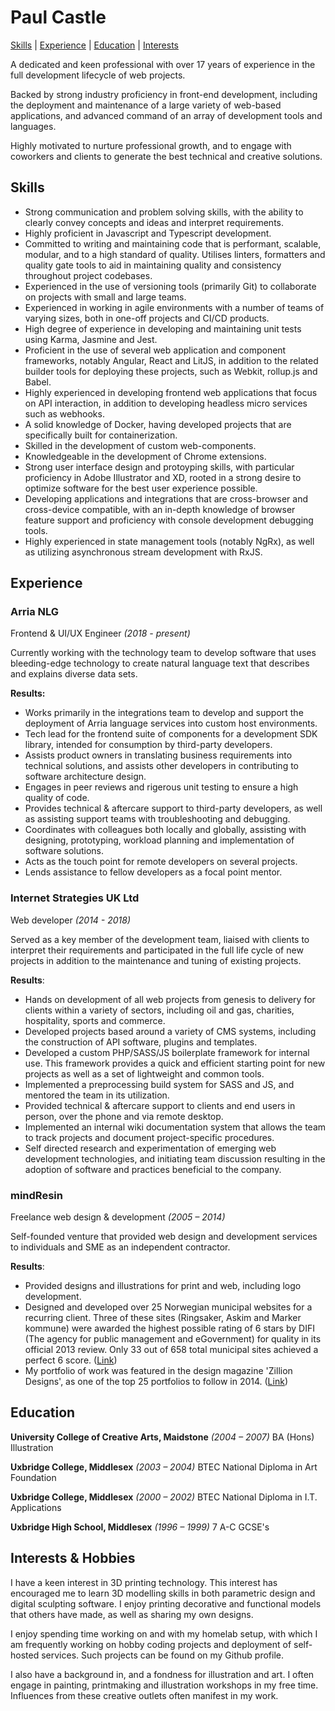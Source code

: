 # Paul Castle

[Skills](#skills) | [Experience](#experience) | [Education](#education) | [Interests](#interests--hobbies)

A dedicated and keen professional with over 17 years of experience in the full development lifecycle of web projects.

Backed by strong industry proficiency in front-end development, including the deployment and maintenance of a large variety of web-based applications, and advanced command of an array of development tools and languages.

Highly motivated to nurture professional growth, and to engage with coworkers and clients to generate the best technical and creative solutions.

## Skills

- Strong communication and problem solving skills, with the ability to clearly convey concepts and ideas and interpret requirements.
- Highly proficient in Javascript and Typescript development.
- Committed to writing and maintaining code that is performant, scalable, modular, and to a high standard of quality. Utilises linters, formatters and quality gate tools to aid in maintaining quality and consistency throughout project codebases.
- Experienced in the use of versioning tools (primarily Git) to collaborate on projects with small and large teams.
- Experienced in working in agile environments with a number of teams of varying sizes, both in one-off projects and CI/CD products.
- High degree of experience in developing and maintaining unit tests using Karma, Jasmine and Jest.
- Proficient in the use of several web application and component frameworks, notably Angular, React and LitJS, in addition to the related builder tools for deploying these projects, such as Webkit, rollup.js and Babel.
- Highly experienced in developing frontend web applications that focus on API interaction, in addition to developing headless micro services such as webhooks.
- A solid knowledge of Docker, having developed projects that are specifically built for containerization.
- Skilled in the development of custom web-components.
- Knowledgeable in the development of Chrome extensions.
- Strong user interface design and protoyping skills, with particular proficiency in Adobe Illustrator and XD, rooted in a strong desire to optimize software for the best user experience possible.
- Developing applications and integrations that are cross-browser and cross-device compatible, with an in-depth knowledge of browser feature support and proficiency with console development debugging tools.
- Highly experienced in state management tools (notably NgRx), as well as utilizing asynchronous stream development with RxJS.

## Experience

### Arria NLG

Frontend & UI/UX Engineer _(2018 - present)_

Currently working with the technology team to develop software that uses bleeding-edge technology to create natural language text that describes and explains diverse data sets.

**Results:**

- Works primarily in the integrations team to develop and support the deployment of Arria language services into custom host environments.
- Tech lead for the frontend suite of components for a development SDK library, intended for consumption by third-party developers.
- Assists product owners in translating business requirements into technical solutions, and assists other developers in contributing to software architecture design.
- Engages in peer reviews and rigerous unit testing to ensure a high quality of code.
- Provides technical & aftercare support to third-party developers, as well as assisting support teams with troubleshooting and debugging.
- Coordinates with colleagues both locally and globally, assisting with designing, prototyping, workload planning and implementation of software solutions.
- Acts as the touch point for remote developers on several projects.
- Lends assistance to fellow developers as a focal point mentor.

### Internet Strategies UK Ltd

Web developer _(2014 - 2018)_

Served as a key member of the development team, liaised with clients to interpret their requirements and participated in the full life cycle of new projects in addition to the maintenance and tuning of existing projects.

**Results**:

- Hands on development of all web projects from genesis to delivery for clients within a variety of sectors, including oil and gas, charities, hospitality, sports and commerce.
- Developed projects based around a variety of CMS systems, including the construction of API software, plugins and templates.
- Developed a custom PHP/SASS/JS boilerplate framework for internal use. This framework provides a quick and efficient starting point for new projects as well as a set of lightweight and common tools.
- Implemented a preprocessing build system for SASS and JS, and mentored the team in its utilization.
- Provided technical & aftercare support to clients and end users in person, over the phone and via remote desktop.
- Implemented an internal wiki documentation system that allows the team to track projects and document project-specific procedures.
- Self directed research and experimentation of emerging web development technologies, and initiating team discussion resulting in the adoption of software and practices beneficial to the company.

### mindResin

Freelance web design & development _(2005 – 2014)_

Self-founded venture that provided web design and development services to individuals and SME as an independent contractor.

**Results**:

- Provided designs and illustrations for print and web, including logo development.
- Designed and developed over 25 Norwegian municipal websites for a recurring client. Three of these sites (Ringsaker, Askim and Marker kommune) were awarded the highest possible rating of 6 stars by DIFI (The agency for public management and eGovernment) for quality in its official 2013 review. Only 33 out of 658 total municipal sites achieved a perfect 6 score. ([Link](http://kvalitet.difi.no/resultat))
- My portfolio of work was featured in the design magazine 'Zillion Designs', as one of the top 25 portfolios to follow in 2014. ([Link](http://www.zilliondesigns.com/blog/top-25-designer-portfolios-to-follow-in-2014/))

## Education

**University College of Creative Arts, Maidstone** _(2004 – 2007)_
BA (Hons) Illustration

**Uxbridge College, Middlesex** _(2003 – 2004)_
BTEC National Diploma in Art Foundation

**Uxbridge College, Middlesex** _(2000 – 2002)_
BTEC National Diploma in I.T. Applications

**Uxbridge High School, Middlesex** _(1996 – 1999)_
7 A-C GCSE's

## Interests & Hobbies

I have a keen interest in 3D printing technology. This interest has encouraged me to learn 3D modelling skills in both parametric design and digital sculpting software. I enjoy printing decorative and functional models that others have made, as well as sharing my own designs.

I enjoy spending time working on and with my homelab setup, with which I am frequently working on hobby coding projects and deployment of self-hosted services. Such projects can be found on my Github profile.

I also have a background in, and a fondness for illustration and art. I often engage in painting, printmaking and illustration workshops in my free time. Influences from these creative outlets often manifest in my work.
